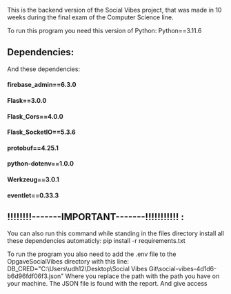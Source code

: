 This is the backend version of the Social Vibes project, that was made in 10 weeks during the final exam of the Computer Science line.

To run this program you need this version of Python:
Python==3.11.6

## Dependencies:

And these dependencies:
#### firebase_admin==6.3.0
#### Flask==3.0.0
#### Flask_Cors==4.0.0
#### Flask_SocketIO==5.3.6
#### protobuf==4.25.1
#### python-dotenv==1.0.0
#### Werkzeug==3.0.1
#### eventlet==0.33.3


## !!!!!!!!-------IMPORTANT-------!!!!!!!!!!! :
You can also run this command while standing in the files directory install all these dependencies automaticly:
pip install -r requirements.txt




To run the program you also need to add the .env file to the OpgaveSocialVibes directory with this line:
DB_CRED="C:\Users\udh12\Desktop\Social Vibes Git\social-vibes-4d1d6-b6d96fdf06f3.json"
Where you replace the path with the path you have on your machine.
The JSON file is found with the report. And give access
